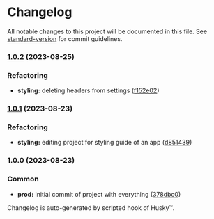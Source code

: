 # Changelog

All notable changes to this project will be documented in this file. See [standard-version](https://github.com/conventional-changelog/standard-version) for commit guidelines.

### [1.0.2](https://github.com/mokkapps/changelog-generator-demo/compare/v1.0.1...v1.0.2) (2023-08-25)


### Refactoring

* **styling:** deleting headers from settings ([f152e02](https://github.com/mokkapps/changelog-generator-demo/commits/f152e022ca81b672b64f29032dc53ee99ba48966))

### [1.0.1](https://github.com/mokkapps/changelog-generator-demo/compare/v1.0.0...v1.0.1) (2023-08-23)


### Refactoring

* **styling:** editing project for styling guide of an app ([d851439](https://github.com/mokkapps/changelog-generator-demo/commits/d85143973ee4b32b186713e6633cd977adae84c9))

### 1.0.0 (2023-08-23)


### Common

* **prod:** initial commit of project with everything ([378dbc0](https://github.com/mokkapps/changelog-generator-demo/commits/378dbc0b59f58c721305dbe567474a406dadc9ab))

Changelog is auto-generated by scripted hook of Husky™.